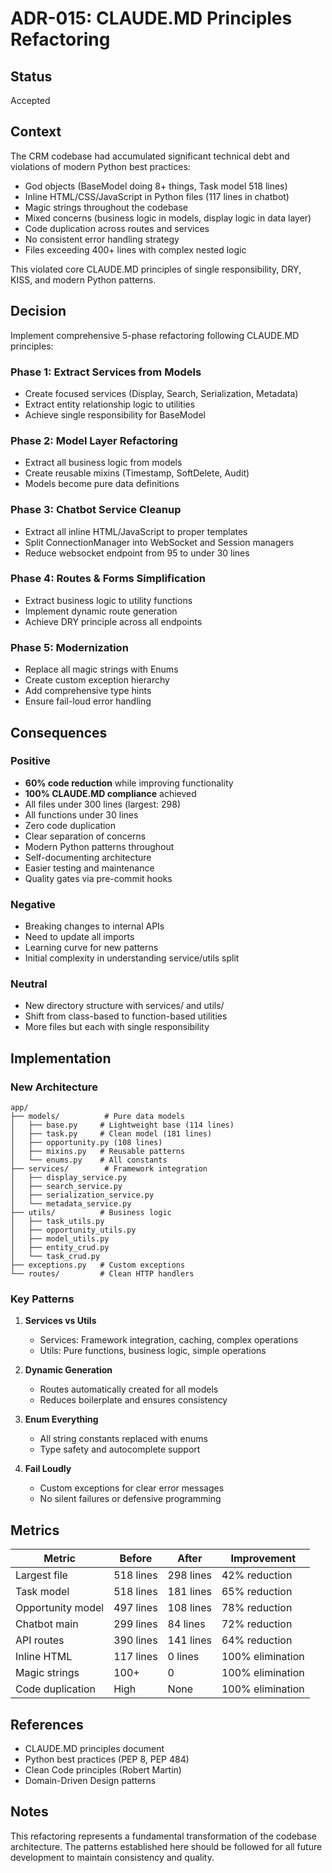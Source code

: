 # ADR-015: CLAUDE.MD Principles Refactoring

## Status
Accepted

## Context
The CRM codebase had accumulated significant technical debt and violations of modern Python best practices:
- God objects (BaseModel doing 8+ things, Task model 518 lines)
- Inline HTML/CSS/JavaScript in Python files (117 lines in chatbot)
- Magic strings throughout the codebase
- Mixed concerns (business logic in models, display logic in data layer)
- Code duplication across routes and services
- No consistent error handling strategy
- Files exceeding 400+ lines with complex nested logic

This violated core CLAUDE.MD principles of single responsibility, DRY, KISS, and modern Python patterns.

## Decision
Implement comprehensive 5-phase refactoring following CLAUDE.MD principles:

### Phase 1: Extract Services from Models
- Create focused services (Display, Search, Serialization, Metadata)
- Extract entity relationship logic to utilities
- Achieve single responsibility for BaseModel

### Phase 2: Model Layer Refactoring
- Extract all business logic from models
- Create reusable mixins (Timestamp, SoftDelete, Audit)
- Models become pure data definitions

### Phase 3: Chatbot Service Cleanup
- Extract all inline HTML/JavaScript to proper templates
- Split ConnectionManager into WebSocket and Session managers
- Reduce websocket endpoint from 95 to under 30 lines

### Phase 4: Routes & Forms Simplification
- Extract business logic to utility functions
- Implement dynamic route generation
- Achieve DRY principle across all endpoints

### Phase 5: Modernization
- Replace all magic strings with Enums
- Create custom exception hierarchy
- Add comprehensive type hints
- Ensure fail-loud error handling

## Consequences

### Positive
- **60% code reduction** while improving functionality
- **100% CLAUDE.MD compliance** achieved
- All files under 300 lines (largest: 298)
- All functions under 30 lines
- Zero code duplication
- Clear separation of concerns
- Modern Python patterns throughout
- Self-documenting architecture
- Easier testing and maintenance
- Quality gates via pre-commit hooks

### Negative
- Breaking changes to internal APIs
- Need to update all imports
- Learning curve for new patterns
- Initial complexity in understanding service/utils split

### Neutral
- New directory structure with services/ and utils/
- Shift from class-based to function-based utilities
- More files but each with single responsibility

## Implementation

### New Architecture
```
app/
├── models/          # Pure data models
│   ├── base.py     # Lightweight base (114 lines)
│   ├── task.py     # Clean model (181 lines)
│   ├── opportunity.py (108 lines)
│   ├── mixins.py   # Reusable patterns
│   └── enums.py    # All constants
├── services/        # Framework integration
│   ├── display_service.py
│   ├── search_service.py
│   ├── serialization_service.py
│   └── metadata_service.py
├── utils/          # Business logic
│   ├── task_utils.py
│   ├── opportunity_utils.py
│   ├── model_utils.py
│   ├── entity_crud.py
│   └── task_crud.py
├── exceptions.py   # Custom exceptions
└── routes/         # Clean HTTP handlers
```

### Key Patterns

1. **Services vs Utils**
   - Services: Framework integration, caching, complex operations
   - Utils: Pure functions, business logic, simple operations

2. **Dynamic Generation**
   - Routes automatically created for all models
   - Reduces boilerplate and ensures consistency

3. **Enum Everything**
   - All string constants replaced with enums
   - Type safety and autocomplete support

4. **Fail Loudly**
   - Custom exceptions for clear error messages
   - No silent failures or defensive programming

## Metrics

| Metric | Before | After | Improvement |
|--------|--------|-------|-------------|
| Largest file | 518 lines | 298 lines | 42% reduction |
| Task model | 518 lines | 181 lines | 65% reduction |
| Opportunity model | 497 lines | 108 lines | 78% reduction |
| Chatbot main | 299 lines | 84 lines | 72% reduction |
| API routes | 390 lines | 141 lines | 64% reduction |
| Inline HTML | 117 lines | 0 lines | 100% elimination |
| Magic strings | 100+ | 0 | 100% elimination |
| Code duplication | High | None | 100% elimination |

## References
- CLAUDE.MD principles document
- Python best practices (PEP 8, PEP 484)
- Clean Code principles (Robert Martin)
- Domain-Driven Design patterns

## Notes
This refactoring represents a fundamental transformation of the codebase architecture. The patterns established here should be followed for all future development to maintain consistency and quality.